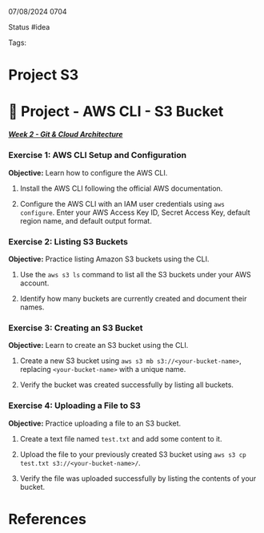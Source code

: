 07/08/2024 0704

Status #idea

Tags:

# Project S3

# 🚀 Project - AWS CLI - S3 Bucket

##### [Week 2 - Git & Cloud Architecture](https://cloudengineeracademy.mykajabi.com/products/cloud-academy-tech-with-soleyman/categories/2154646443)

### Exercise 1: AWS CLI Setup and Configuration

****Objective:**** Learn how to configure the AWS CLI.

1. Install the AWS CLI following the official AWS documentation.
    
2. Configure the AWS CLI with an IAM user credentials using `aws configure`. Enter your AWS Access Key ID, Secret Access Key, default region name, and default output format.
    

### Exercise 2: Listing S3 Buckets

****Objective:**** Practice listing Amazon S3 buckets using the CLI.

1. Use the `aws s3 ls` command to list all the S3 buckets under your AWS account.
    
2. Identify how many buckets are currently created and document their names.
    

### Exercise 3: Creating an S3 Bucket

****Objective:**** Learn to create an S3 bucket using the CLI.

1. Create a new S3 bucket using `aws s3 mb s3://<your-bucket-name>`, replacing `<your-bucket-name>` with a unique name.
    
2. Verify the bucket was created successfully by listing all buckets.
    

### Exercise 4: Uploading a File to S3

****Objective:**** Practice uploading a file to an S3 bucket.

1. Create a text file named `test.txt` and add some content to it.
    
2. Upload the file to your previously created S3 bucket using `aws s3 cp test.txt s3://<your-bucket-name>/`.
    
3. Verify the file was uploaded successfully by listing the contents of your bucket.

# References
